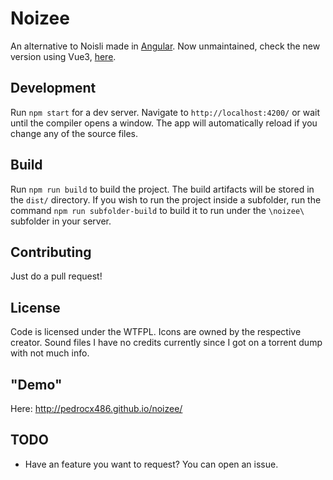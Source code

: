 # Noizee

An alternative to Noisli made in [Angular](https://github.com/angular/angular-cli). Now unmaintained, check the new version using Vue3, [here](https://github.com/pedroCX486/noizee-vue3/).

## Development

Run `npm start` for a dev server. Navigate to `http://localhost:4200/` or wait until the compiler opens a window. The app will automatically reload if you change any of the source files.

## Build

Run `npm run build` to build the project. The build artifacts will be stored in the `dist/` directory. If you wish to run the project inside a subfolder, run the command `npm run subfolder-build` to build it to run under the `\noizee\` subfolder in your server.

## Contributing

Just do a pull request!

## License

Code is licensed under the WTFPL. Icons are owned by the respective creator. Sound files I have no credits currently since I got on a torrent dump with not much info.

## "Demo"

Here: http://pedrocx486.github.io/noizee/

## TODO

- Have an feature you want to request? You can open an issue.
